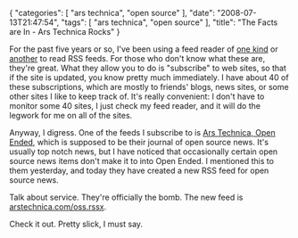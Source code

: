 {
    "categories": [
        "ars technica", 
        "open source"
    ], 
    "date": "2008-07-13T21:47:54", 
    "tags": [
        "ars technica", 
        "open source"
    ], 
    "title": "The Facts are In - Ars Technica Rocks"
}

For the past five years or so, I've been using a feed reader of <a href="http://www.mozilla.com/en-US/thunderbird/" target="_blank">one kind</a> or <a href="http://reader.google.com" target="_blank">another</a> to read RSS feeds. For those who don't know what these are, they're great. What they allow you to do is "subscribe" to web sites, so that if the site is updated, you know pretty much immediately. I have about 40 of these subscriptions, which are mostly to friends' blogs, news sites, or some other sites I like to keep track of. It's really convenient: I don't have to monitor some 40 sites, I just check my feed reader, and it will do the legwork for me on all of the sites.

Anyway, I digress. One of the feeds I subscribe to is <a href="http://arstechnica.com/journals/linux.ars" target="_blank">Ars Technica, Open Ended</a>, which is supposed to be their journal of open source news. It's usually top notch news, but I have noticed that occasionally certain open source news items don't make it to into Open Ended. I mentioned this to them yesterday, and today they have created a new RSS feed for open source news. 

Talk about service. They're officially the bomb. The new feed is <a href="http://arstechnica.com/oss.rssx" target="_blank">arstechnica.com/oss.rssx</a>.

Check it out. Pretty slick, I must say.<!--break-->